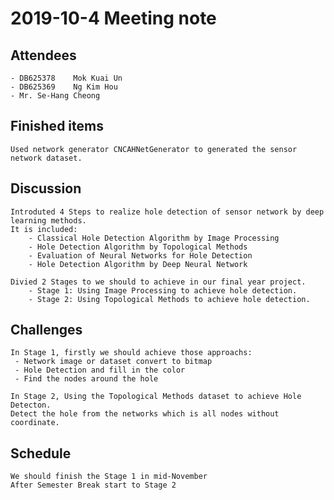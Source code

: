 # 2019-10-4 Meeting note
## Attendees
    - DB625378    Mok Kuai Un
    - DB625369    Ng Kim Hou
    - Mr. Se-Hang Cheong

## Finished items
	Used network generator CNCAHNetGenerator to generated the sensor network dataset.
	
## Discussion
	Introduted 4 Steps to realize hole detection of sensor network by deep learning methods.
	It is included: 
		- Classical Hole Detection Algorithm by Image Processing
		- Hole Detection Algorithm by Topological Methods
		- Evaluation of Neural Networks for Hole Detection
		- Hole Detection Algorithm by Deep Neural Network

	Divied 2 Stages to we should to achieve in our final year project.
		- Stage 1: Using Image Processing to achieve hole detection.
		- Stage 2: Using Topological Methods to achieve hole detection.
## Challenges
	In Stage 1, firstly we should achieve those approachs:
	 - Network image or dataset convert to bitmap
	 - Hole Detection and fill in the color
	 - Find the nodes around the hole
	
	In Stage 2, Using the Topological Methods dataset to achieve Hole Detecton.
	Detect the hole from the networks which is all nodes without coordinate.
## Schedule
	We should finish the Stage 1 in mid-November
	After Semester Break start to Stage 2


